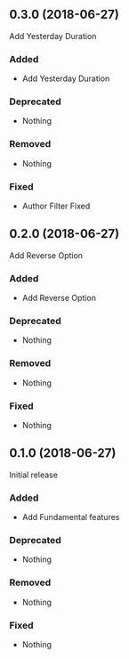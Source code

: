 ## 0.3.0 (2018-06-27)

Add Yesterday Duration

### Added

- Add Yesterday Duration

### Deprecated

- Nothing

### Removed

- Nothing

### Fixed

- Author Filter Fixed

## 0.2.0 (2018-06-27)

Add Reverse Option

### Added

- Add Reverse Option

### Deprecated

- Nothing

### Removed

- Nothing

### Fixed

- Nothing


## 0.1.0 (2018-06-27)

Initial release

### Added

- Add Fundamental features

### Deprecated

- Nothing

### Removed

- Nothing

### Fixed

- Nothing
